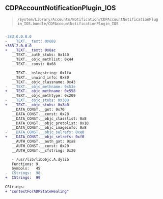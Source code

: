 ## CDPAccountNotificationPlugin_IOS

> `/System/Library/Accounts/Notification/CDPAccountNotificationPlugin_IOS.bundle/CDPAccountNotificationPlugin_IOS`

```diff

-383.0.0.0.0
-  __TEXT.__text: 0x888
+383.2.0.0.0
+  __TEXT.__text: 0x8ac
   __TEXT.__auth_stubs: 0x140
   __TEXT.__objc_methlist: 0x44
   __TEXT.__const: 0x68

   __TEXT.__oslogstring: 0x1fa
   __TEXT.__unwind_info: 0x80
   __TEXT.__objc_classname: 0x43
-  __TEXT.__objc_methname: 0x53e
+  __TEXT.__objc_methname: 0x558
   __TEXT.__objc_methtype: 0x209
-  __TEXT.__objc_stubs: 0x380
+  __TEXT.__objc_stubs: 0x3a0
   __DATA_CONST.__got: 0x70
   __DATA_CONST.__const: 0x28
   __DATA_CONST.__objc_classlist: 0x8
   __DATA_CONST.__objc_protolist: 0x10
   __DATA_CONST.__objc_imageinfo: 0x8
-  __DATA_CONST.__objc_selrefs: 0xe8
+  __DATA_CONST.__objc_selrefs: 0xf0
   __AUTH_CONST.__auth_got: 0xa8
   __AUTH_CONST.__const: 0x20
   __AUTH_CONST.__cfstring: 0x20

   - /usr/lib/libobjc.A.dylib
   Functions: 9
   Symbols:   45
-  CStrings:  98
+  CStrings:  99
 
CStrings:
+ "contextForADPStateHealing"

```

